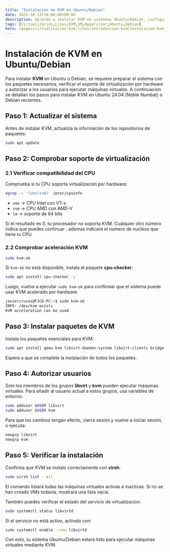 ```yaml
---
title: "Instalación de KVM en Ubuntu/Debian"
date: 2025-10-13T10:00:00+00:00
description: Aprende a instalar KVM en sistemas Ubuntu/Debian, configurar usuarios y verificar que la instalación sea correcta.
tags: [Virtualizacion,Linux,KVM,VM,Hypervisor,Ubuntu,Debian]
hero: images/virtualizacion-kvm-linux/introduccion-kvm/instalacion-kvm.jpg
---
```


# Instalación de KVM en Ubuntu/Debian

Para instalar **KVM** en Ubuntu o Debian, se requiere preparar el sistema con los paquetes necesarios, verificar el soporte de virtualización por hardware y autorizar a los usuarios para ejecutar máquinas virtuales. A continuación se detallan los pasos para instalar KVM en Ubuntu 24.04 (Noble Numbat) o Debian recientes.

## Paso 1: Actualizar el sistema

Antes de instalar KVM, actualiza la información de los repositorios de paquetes:

```bash
sudo apt update
```

## Paso 2: Comprobar soporte de virtualización

### 2.1 Verificar compatibilidad del CPU

Comprueba si tu CPU soporta virtualización por hardware:

```bash
egrep -c '(vmx|svm)' /proc/cpuinfo
```

* `vmx` → CPU Intel con VT-x
* `svm` → CPU AMD con AMD-V
* `lm` → soporte de 64 bits

Si el resultado es 0, tu procesador no soporta KVM. Cualquier otro número indica que puedes continuar , ademas indicara el numero de nucleos que tiene tu CPU.

### 2.2 Comprobar aceleración KVM

```bash
sudo kvm-ok
```

Si `kvm-ok` no está disponible, instala el paquete **cpu-checker**:

```bash
sudo apt install cpu-checker -y
```

Luego, vuelve a ejecutar `sudo kvm-ok` para confirmar que el sistema puede usar KVM acelerado por hardware.

```bash
javiercruces@FJCD-PC:~$ sudo kvm-ok
INFO: /dev/kvm exists
KVM acceleration can be used
```

## Paso 3: Instalar paquetes de KVM

Instala los paquetes esenciales para KVM:

```bash
sudo apt install qemu-kvm libvirt-daemon-system libvirt-clients bridge-utils libosinfo-bin virt-install virt-manager virt-viewer -y
```

Espera a que se complete la instalación de todos los paquetes.

## Paso 4: Autorizar usuarios

Solo los miembros de los grupos **libvirt** y **kvm** pueden ejecutar máquinas virtuales. Para añadir al usuario actual a estos grupos, usa variables de entorno:

```bash
sudo adduser $USER libvirt
sudo adduser $USER kvm
```

Para que los cambios tengan efecto, cierra sesión y vuelve a iniciar sesión, o ejecuta:

```bash
newgrp libvirt
newgrp kvm
```

## Paso 5: Verificar la instalación

Confirma que KVM se instaló correctamente con **virsh**:

```bash
sudo virsh list --all
```

El comando listará todas las máquinas virtuales activas e inactivas. Si no se han creado VMs todavía, mostrará una lista vacía.

También puedes verificar el estado del servicio de virtualización:

```bash
sudo systemctl status libvirtd
```

Si el servicio no está activo, actívalo con:

```bash
sudo systemctl enable --now libvirtd
```

Con esto, tu sistema Ubuntu/Debian estará listo para ejecutar máquinas virtuales mediante KVM.